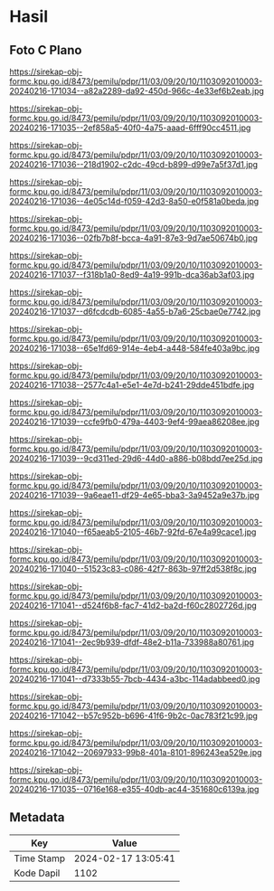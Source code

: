 # Hasil

## Foto C Plano

https://sirekap-obj-formc.kpu.go.id/8473/pemilu/pdpr/11/03/09/20/10/1103092010003-20240216-171034--a82a2289-da92-450d-966c-4e33ef6b2eab.jpg

https://sirekap-obj-formc.kpu.go.id/8473/pemilu/pdpr/11/03/09/20/10/1103092010003-20240216-171035--2ef858a5-40f0-4a75-aaad-6fff90cc4511.jpg

https://sirekap-obj-formc.kpu.go.id/8473/pemilu/pdpr/11/03/09/20/10/1103092010003-20240216-171036--218d1902-c2dc-49cd-b899-d99e7a5f37d1.jpg

https://sirekap-obj-formc.kpu.go.id/8473/pemilu/pdpr/11/03/09/20/10/1103092010003-20240216-171036--4e05c14d-f059-42d3-8a50-e0f581a0beda.jpg

https://sirekap-obj-formc.kpu.go.id/8473/pemilu/pdpr/11/03/09/20/10/1103092010003-20240216-171036--02fb7b8f-bcca-4a91-87e3-9d7ae50674b0.jpg

https://sirekap-obj-formc.kpu.go.id/8473/pemilu/pdpr/11/03/09/20/10/1103092010003-20240216-171037--f318b1a0-8ed9-4a19-991b-dca36ab3af03.jpg

https://sirekap-obj-formc.kpu.go.id/8473/pemilu/pdpr/11/03/09/20/10/1103092010003-20240216-171037--d6fcdcdb-6085-4a55-b7a6-25cbae0e7742.jpg

https://sirekap-obj-formc.kpu.go.id/8473/pemilu/pdpr/11/03/09/20/10/1103092010003-20240216-171038--65e1fd69-914e-4eb4-a448-584fe403a9bc.jpg

https://sirekap-obj-formc.kpu.go.id/8473/pemilu/pdpr/11/03/09/20/10/1103092010003-20240216-171038--2577c4a1-e5e1-4e7d-b241-29dde451bdfe.jpg

https://sirekap-obj-formc.kpu.go.id/8473/pemilu/pdpr/11/03/09/20/10/1103092010003-20240216-171039--ccfe9fb0-479a-4403-9ef4-99aea86208ee.jpg

https://sirekap-obj-formc.kpu.go.id/8473/pemilu/pdpr/11/03/09/20/10/1103092010003-20240216-171039--9cd311ed-29d6-44d0-a886-b08bdd7ee25d.jpg

https://sirekap-obj-formc.kpu.go.id/8473/pemilu/pdpr/11/03/09/20/10/1103092010003-20240216-171039--9a6eae11-df29-4e65-bba3-3a9452a9e37b.jpg

https://sirekap-obj-formc.kpu.go.id/8473/pemilu/pdpr/11/03/09/20/10/1103092010003-20240216-171040--f65aeab5-2105-46b7-92fd-67e4a99cace1.jpg

https://sirekap-obj-formc.kpu.go.id/8473/pemilu/pdpr/11/03/09/20/10/1103092010003-20240216-171040--51523c83-c086-42f7-863b-97ff2d538f8c.jpg

https://sirekap-obj-formc.kpu.go.id/8473/pemilu/pdpr/11/03/09/20/10/1103092010003-20240216-171041--d524f6b8-fac7-41d2-ba2d-f60c2802726d.jpg

https://sirekap-obj-formc.kpu.go.id/8473/pemilu/pdpr/11/03/09/20/10/1103092010003-20240216-171041--2ec9b939-dfdf-48e2-b11a-733988a80761.jpg

https://sirekap-obj-formc.kpu.go.id/8473/pemilu/pdpr/11/03/09/20/10/1103092010003-20240216-171041--d7333b55-7bcb-4434-a3bc-114adabbeed0.jpg

https://sirekap-obj-formc.kpu.go.id/8473/pemilu/pdpr/11/03/09/20/10/1103092010003-20240216-171042--b57c952b-b696-41f6-9b2c-0ac783f21c99.jpg

https://sirekap-obj-formc.kpu.go.id/8473/pemilu/pdpr/11/03/09/20/10/1103092010003-20240216-171042--20697933-99b8-401a-8101-896243ea529e.jpg

https://sirekap-obj-formc.kpu.go.id/8473/pemilu/pdpr/11/03/09/20/10/1103092010003-20240216-171035--0716e168-e355-40db-ac44-351680c6139a.jpg


## Metadata

| Key        | Value               |
| ---------- | ------------------- |
| Time Stamp | 2024-02-17 13:05:41 |
| Kode Dapil | 1102                |



